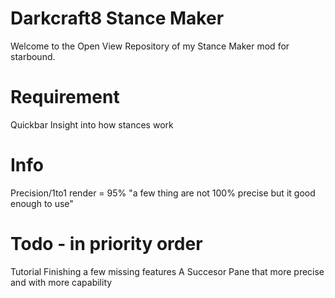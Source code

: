# Darkcraft8 Stance Maker
  Welcome to the Open View Repository of my Stance Maker mod for starbound.

# Requirement
  Quickbar
  Insight into how stances work

# Info
  Precision/1to1 render = 95% 
    "a few thing are not 100% precise but it good enough to use"

# Todo - in priority order
  Tutorial
  Finishing a few missing features
  A Succesor Pane that more precise and with more capability
